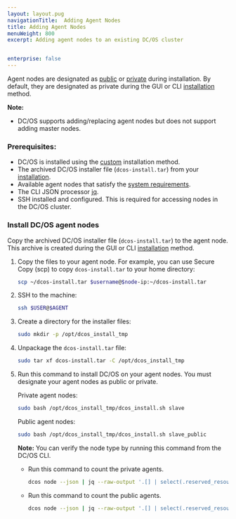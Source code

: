 ```yaml
---
layout: layout.pug
navigationTitle:  Adding Agent Nodes
title: Adding Agent Nodes
menuWeight: 800
excerpt: Adding agent nodes to an existing DC/OS cluster


enterprise: false
---
```




Agent nodes are designated as [public](/dcos/1.11/overview/concepts/#public-agent-node) or [private](/dcos/1.11/overview/concepts/#private-agent-node) during installation. By default, they are designated as private during the GUI or CLI [installation](/dcos/1.11/installing/evaluation/) method.

**Note:**
- DC/OS supports adding/replacing agent nodes but does not support adding master nodes.

### Prerequisites:

*   DC/OS is installed using the [custom](/dcos/1.11/installing/production/deploying-dcos/installation/) installation method.
*   The archived DC/OS installer file (`dcos-install.tar`) from your [installation](/dcos/1.11/installing/evaluation/).
*   Available agent nodes that satisfy the [system requirements](/dcos/1.11/installing/production/system-requirements/).
*   The CLI JSON processor [jq](https://github.com/stedolan/jq/wiki/Installation).
*   SSH installed and configured. This is required for accessing nodes in the DC/OS cluster.

### Install DC/OS agent nodes
Copy the archived DC/OS installer file (`dcos-install.tar`) to the agent node. This archive is created during the GUI or CLI [installation](/dcos/1.11/installing/evaluation/) method.

1.  Copy the files to your agent node. For example, you can use Secure Copy (scp) to copy `dcos-install.tar` to your home directory:

    ```bash
    scp ~/dcos-install.tar $username@$node-ip:~/dcos-install.tar
    ```

2.  SSH to the machine:

    ```bash
    ssh $USER@$AGENT
    ```

1.  Create a directory for the installer files:

    ```bash
    sudo mkdir -p /opt/dcos_install_tmp
    ```

1.  Unpackage the `dcos-install.tar` file:

    ```bash
    sudo tar xf dcos-install.tar -C /opt/dcos_install_tmp
    ```

1.  Run this command to install DC/OS on your agent nodes. You must designate your agent nodes as public or private.

    Private agent nodes:

    ```bash
    sudo bash /opt/dcos_install_tmp/dcos_install.sh slave
    ```

    Public agent nodes:

    ```bash
    sudo bash /opt/dcos_install_tmp/dcos_install.sh slave_public
    ```

    **Note:** You can verify the node type by running this command from the DC/OS CLI.

    -   Run this command to count the private agents.

        ```bash
        dcos node --json | jq --raw-output '.[] | select(.reserved_resources.slave_public == null) | .id' | wc -l
        ```

    -   Run this command to count the public agents.

        ```bash
        dcos node --json | jq --raw-output '.[] | select(.reserved_resources.slave_public != null) | .id' | wc -l
        ```



